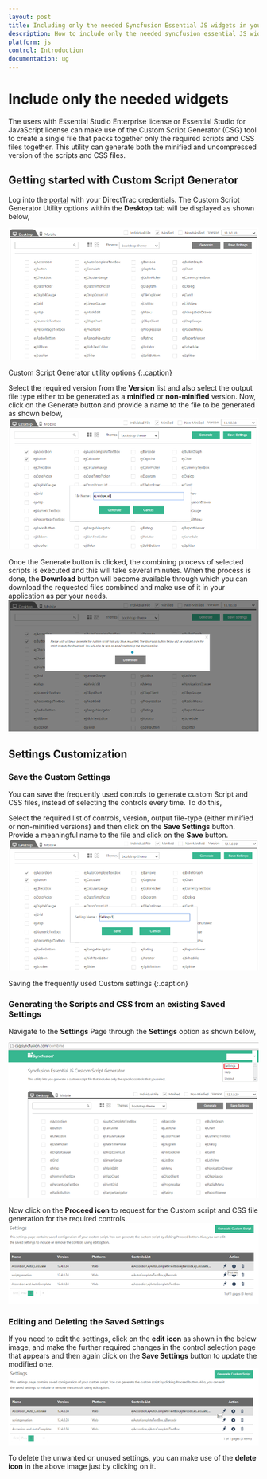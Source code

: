 ```yaml
---
layout: post
title: Including only the needed Syncfusion Essential JS widgets in your application 
description: How to include only the needed syncfusion essential JS widgets scripts in your application using custom script generator.
platform: js
control: Introduction
documentation: ug
---
```


# Include only the needed widgets

The users with Essential Studio Enterprise license or Essential Studio for JavaScript license can make use of the Custom Script Generator (CSG) tool to create a single file that packs together only the required scripts and CSS files together. This utility can generate both the minified and uncompressed version of the scripts and CSS files.

## Getting started with Custom Script Generator

Log into the [portal](http://csg.syncfusion.com/) with your DirectTrac credentials. The Custom Script Generator Utility options within the **Desktop** tab will be displayed as shown below,

![](/js/Include-only-the-needed-Widgets_images/Include-only-the-needed-Widgets_img1.png)

Custom Script Generator utility options
{:.caption}

Select the required version from the **Version** list and also select the output file type either to be generated as a **minified** or **non-minified** version. Now, click on the Generate button and provide a name to the file to be generated as shown below,
![](/js/Include-only-the-needed-Widgets_images/Include-only-the-needed-Widgets_img2.png) 

Once the Generate button is clicked, the combining process of selected scripts is executed and this will take several minutes. When the process is done, the **Download** button will become available through which you can download the requested files combined and make use of it in your application as per your needs.
![](/js/Include-only-the-needed-Widgets_images/Include-only-the-needed-Widgets_img3.png) 



## Settings Customization

### Save the Custom Settings

You can save the frequently used controls to generate custom Script and CSS files, instead of selecting the controls every time. To do this, 

Select the required list of controls, version, output file-type (either minified or non-minified versions) and then click on the **Save Settings** button. Provide a meaningful name to the file and click on the **Save** button.
![](/js/Include-only-the-needed-Widgets_images/Include-only-the-needed-Widgets_img4.png)

Saving the frequently used Custom settings
{:.caption}

### Generating the Scripts and CSS from an existing Saved Settings

Navigate to the **Settings** Page through the **Settings** option as shown below,

![](/js/Include-only-the-needed-Widgets_images/Include-only-the-needed-Widgets_img5.png) 

Now click on the **Proceed icon** to request for the Custom script and CSS file generation for the required controls.
![](/js/Include-only-the-needed-Widgets_images/Include-only-the-needed-Widgets_img6.png) 

### Editing and Deleting the Saved Settings

If you need to edit the settings, click on the **edit** **icon** as shown in the below image, and make the further required changes in the control selection page that appears and then again click on the **Save Settings** button to update the modified one.
![](/js/Include-only-the-needed-Widgets_images/Include-only-the-needed-Widgets_img7.png) 

To delete the unwanted or unused settings, you can make use of the **delete** **icon** in the above image just by clicking on it.